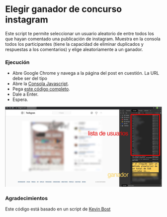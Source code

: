 # Elegir ganador de concurso instagram

Este script te permite seleccionar un usuario aleatorio de entre todos los que hayan comentado una publicación de instagram.
Muestra en la consola todos los participantes (tiene la capacidad de eliminar duplicados y respuestas a los comentarios) y elige aleatoriamente a un ganador.


### Ejecución

- Abre Google Chrome y navega a la página del post en cuestión. La URL debe ser del tipo 
- Abre la [Consola Javascript](https://developers.google.com/web/tools/chrome-devtools/console/).
- Pega [este código completo](https://raw.githubusercontent.com/miguel-martin/elegir-ganador-concurso-instagram/master/elegir-ganador-de-concurso-instagram.js).
- Dale a Enter.
- Espera.

![Elegir ganador de concurso de instagram](https://raw.githubusercontent.com/miguel-martin/elegir-ganador-concurso-instagram/master/imgs/screenshot.jpg)


### Agradecimientos

Este código está basado en un script de [Kevin Bost](https://gist.github.com/kevbost/)




